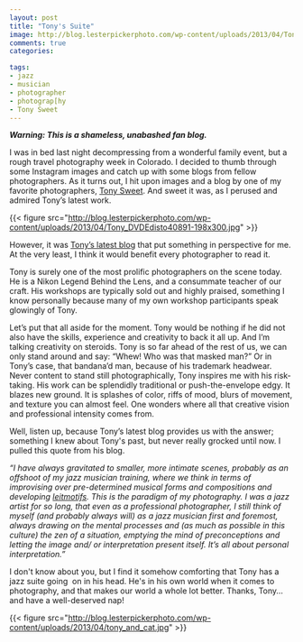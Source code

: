 ```yaml
---
layout: post
title: "Tony's Suite"
image: http://blog.lesterpickerphoto.com/wp-content/uploads/2013/04/Tony_DVDEdisto40891-198x300.jpg
comments: true
categories:

tags:
- jazz
- musician
- photographer
- photograp[hy
- Tony Sweet
---
```

<em><strong>Warning: This is a shameless, unabashed fan blog. </strong></em>

I was in bed last night decompressing from a wonderful family event, but a rough travel photography week in Colorado. I decided to thumb through some Instagram images and catch up with some blogs from fellow photographers. As it turns out, I hit upon images and a blog by one of my favorite photographers, [Tony Sweet](http://www.tonysweet.com). And sweet it was, as I perused and admired Tony’s latest work.

{{< figure src="http://blog.lesterpickerphoto.com/wp-content/uploads/2013/04/Tony_DVDEdisto40891-198x300.jpg" >}}

However, it was [Tony’s latest blog](http://tonysweet.com/2013/04/11/end-of-charleston-2013/) that put something in perspective for me. At the very least, I think it would benefit every photographer to read it.

Tony is surely one of the most prolific photographers on the scene today. He is a Nikon Legend Behind the Lens, and a consummate teacher of our craft. His workshops are typically sold out and highly praised, something I know personally because many of my own workshop participants speak glowingly of Tony.

Let’s put that all aside for the moment. Tony would be nothing if he did not also have the skills, experience and creativity to back it all up. And I’m talking creativity on steroids. Tony is so far ahead of the rest of us, we can only stand around and say: “Whew! Who was that masked man?” Or in Tony’s case, that bandana’d man, because of his trademark headwear. Never content to stand still photographically, Tony inspires me with his risk-taking. His work can be splendidly traditional or push-the-envelope edgy. It blazes new ground. It is splashes of color, riffs of mood, blurs of movement, and texture you can almost feel. One wonders where all that creative vision and professional intensity comes from.

Well, listen up, because Tony’s latest blog provides us with the answer; something I knew about Tony's past, but never really grocked until now. I pulled this quote from his blog.

<em>“I have always gravitated to smaller, more intimate scenes, probably as an offshoot of my jazz musician training, where we think in terms of improvising over pre-determined musical forms and compositions and developing <a href="http://en.wikipedia.org/wiki/Leitmotif">leitmotifs</a>. This is the paradigm of my photography. I was a jazz artist for so long, that even as a professional photographer, I still think of myself (and probably always will) as a jazz musician first and foremost, always drawing on the mental processes and (as much as possible in this culture) the zen of a situation, emptying the mind of preconceptions and letting the image and/ or interpretation present itself. It’s all about personal interpretation.”</em>

I don't know about you, but I find it somehow comforting that Tony has a jazz suite going  on in his head. He's in his own world when it comes to photography, and that makes our world a whole lot better. Thanks, Tony… and have a well-deserved nap!

{{< figure src="http://blog.lesterpickerphoto.com/wp-content/uploads/2013/04/tony_and_cat.jpg" >}}

 

 